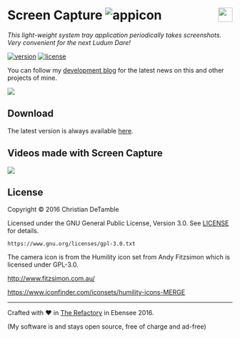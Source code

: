 # Screen Capture ![appicon](ScreenCapture/Resources/1475625681_camera-photo.ico) <a href="https://www.youtube.com/channel/UCShL6kEbNc02XjA89zsrtDQ"><img src="https://www.youtube.com/yt/brand/media/image/YouTube-icon-full_color.png" height="32px" align="right"></a>

*This light-weight system tray application periodically takes screenshots. Very convenient for the next Ludum Dare!*

[![version](https://img.shields.io/badge/version-1.1.0-2095ff.svg)](CHANGELOG.md) [![license](https://img.shields.io/badge/license-GPL--3.0-2095ff.svg)](LICENSE.md)

You can follow my <a href="http://goo.gl/KvKHze">development blog</a> for the latest news on this and other projects of mine.

![](http://therefactory.bplaced.net/projects-json/screencapture/screenshots/screencapture.gif)

## Download

The latest version is always available [here](ScreenCapture/Publish/Screen-Capture.zip?raw=true).

## Videos made with Screen Capture

<a href="https://www.youtube.com/watch?v=o1BMKgMllBY"><img src="https://img.youtube.com/vi/o1BMKgMllBY/0.jpg"></a>

## License

Copyright &copy; 2016 Christian DeTamble

Licensed under the GNU General Public License, Version 3.0. See [LICENSE](LICENSE) for details.

    https://www.gnu.org/licenses/gpl-3.0.txt

The camera icon is from the Humility icon set from Andy Fitzsimon which is licensed under GPL-3.0.

http://www.fitzsimon.com.au/

https://www.iconfinder.com/iconsets/humility-icons-MERGE

***

Crafted with &hearts; in <a href="http://goo.gl/KvKHze">The Refactory</a> in Ebensee 2016.

(My software is and stays open source, free of charge and ad-free)
